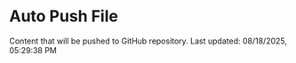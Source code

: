 # Auto Push File

Content that will be pushed to GitHub repository.
Last updated: 08/18/2025, 05:29:38 PM